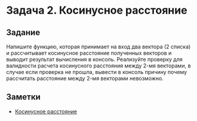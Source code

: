 # Задача 2. Косинусное расстояние

## Задание

Напишите функцию, которая принимает на вход два вектора (2 списка) и рассчитывает косинусное расстояние полученных векторов и выводит результат вычисления в консоль. Реализуйте проверку для валидности расчета косинусного расстояния между 2-мя векторами, в случае если проверка не прошла, вывести в консоль причину почему рассчитать расстояние между 2-мя векторами невозможно.

## Заметки

- [Косинусное расстояние](https://hmong.ru/wiki/Cosine_similarity)
